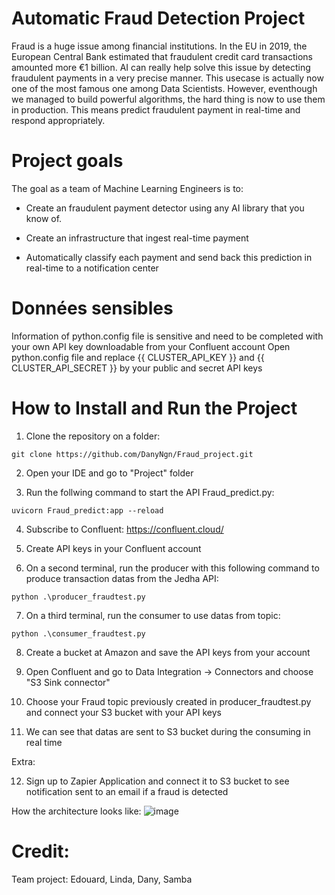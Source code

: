 Automatic Fraud Detection Project
==================================

Fraud is a huge issue among financial institutions. In the EU in 2019, the European Central Bank estimated that fraudulent credit card transactions amounted more €1 billion.
AI can really help solve this issue by detecting fraudulent payments in a very precise manner. This usecase is actually now one of the most famous one among Data Scientists.
However, eventhough we managed to build powerful algorithms, the hard thing is now to use them in production. This means predict fraudulent payment in real-time and respond appropriately. 

Project goals
==============
The goal as a team of Machine Learning Engineers is to:

- Create an fraudulent payment detector using any AI library that you know of.

- Create an infrastructure that ingest real-time payment

- Automatically classify each payment and send back this prediction in real-time to a notification center 

Données sensibles
====================
Information of python.config file is sensitive and need to be completed with your own API key downloadable from your Confluent account
Open python.config file and replace {{ CLUSTER_API_KEY }} and {{ CLUSTER_API_SECRET }} by your public and secret API keys


How to Install and Run the Project
====================================

1) Clone the repository on a folder:
 
<pre><code>git clone https://github.com/DanyNgn/Fraud_project.git</code></pre>

2) Open your IDE and go to "Project" folder

3) Run the follwing command to start the API Fraud_predict.py:

<pre><code>uvicorn Fraud_predict:app --reload</code></pre>

4) Subscribe to Confluent: https://confluent.cloud/

5) Create API keys in your Confluent account

6) On a second terminal, run the producer with this following command to produce transaction datas from the Jedha API:

<pre><code>python .\producer_fraudtest.py</code></pre>

7) On a third terminal, run the consumer to use datas from topic:

<pre><code>python .\consumer_fraudtest.py</code></pre>

8) Create a bucket at Amazon and save the API keys from your account

9) Open Confluent and go to Data Integration -> Connectors and choose "S3 Sink connector"

10) Choose your Fraud topic previously created in producer_fraudtest.py and connect your S3 bucket with your API keys

11) We can see that datas are sent to S3 bucket during the consuming in real time

Extra:

12) Sign up to Zapier Application and connect it to S3 bucket to see notification sent to an email if a fraud is detected

How the architecture looks like:
![image](https://user-images.githubusercontent.com/6365217/203176444-2268d00e-61ad-4725-a9ee-86cc56fe72ca.png)




Credit:
===========================================
Team project: Edouard, Linda, Dany, Samba
